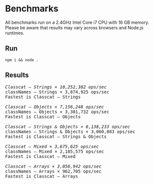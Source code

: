 # Benchmarks

All benchmarks run on a 2.4GHz Intel Core i7 CPU with 16 GB memory. Please be aware that results may vary across browsers and Node.js runtimes.

## Run

```
npm i && node .
```

## Results

<pre>
<em>Classcat – Strings × 10,252,382 ops/sec</em>
classNames – Strings × 3,874,925 ops/sec
Fastest is Classcat – Strings

<em>Classcat – Objects × 7,156,248 ops/sec</em>
classNames – Objects × 3,301,732 ops/sec
Fastest is Classcat – Objects

<em>Classcat – Strings & Objects × 6,138,233 ops/sec</em>
classNames – Strings & Objects × 3,060,083 ops/sec
Fastest is Classcat – Strings & Objects

<em>Classcat – Mixed × 3,675,625 ops/sec</em>
classNames – Mixed × 2,185,575 ops/sec
Fastest is Classcat – Mixed

<em>Classcat – Arrays × 3,056,942 ops/sec</em>
classNames – Arrays × 962,705 ops/sec
Fastest is Classcat – Arrays
</pre>
